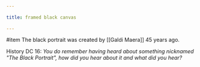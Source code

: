 --- 
title: framed black canvas 
---
#item 
The black portrait was created by [[Galdi Maera]] 45 years ago.

History DC 16: *You do remember having heard about something nicknamed "The Black Portrait", how did you hear about it and what did you hear?*
